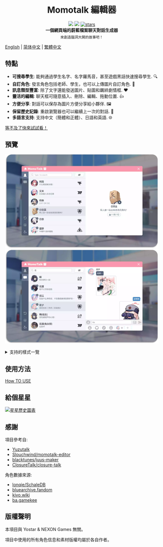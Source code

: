 <h1 align="center">Momotalk 編輯器</h1>

<div align="center">
    <img src="https://img.shields.io/github/last-commit/u1805/momotalk/main">
    <img src="https://img.shields.io/github/languages/top/U1805/momotalk" >
    <a href="https://star-history.com/#U1805/momotalk"> 
      <img src="https://img.shields.io/github/stars/U1805/momotalk" alt="stars"> 
    </a>
</div>

<div align="center">
  <strong>一個網頁端的蔚藍檔案聊天對話生成器</strong><br>
  <sub>來創造腦洞大開的故事吧！</sub>
</div>

[English](./README.md) | [简体中文](./README-zh_cn.md) | [繁體中文](./README-zh_tw.md)

## 特點

- **可搜尋學生**: 能夠通過學生名字、名字羅馬音，甚至遊戲黑話快速搜尋學生. 🔍️
- **自訂角色**: 發言角色包括老師、學生，也可以上傳圖片自訂角色. 🎅
- **訊息類型豐富**: 除了文字還能發送圖片、貼圖和羈絆劇情框. ❤️
- **靈活的編輯**: 聊天框可隨意插入、刪除、編輯、拖動位置. 👍
- **方便分享**: 對話可以保存為圖片方便分享給小夥伴. 🖼️
- **保留歷史記錄**: 重啟瀏覽器也可以繼續上一次的對話. 📌
- **多語言支持**: 支持中文（簡體和正體）、日語和英語. 🌐

[等不及了快來試試看！](https://u1805.github.io/momotalk)

## 預覽

![img11](./assets/演示1.webp)
![img12](./assets/演示2.webp)
<details><summary>支持的樣式一覽</summary>
    <ul>
    <li>學生</li>
    <li>學生差分</li>
    <li>自訂角色</li>
    <li>老師</li>
    <li>選項</li>
    <li>羈絆劇情</li>
    <li>系統通知</li>
    <li>貼圖</li>
    <li>圖片</li>
    </ul>
</details>

## 使用方法

[How TO USE](./How-to-use.md)

## 給個星星

[![星星歷史圖表](https://api.star-history.com/svg?repos=U1805/momotalk)](https://star-history.com/#U1805/momotalk)

## 感謝

項目參考自:

- [Yuzutalk](https://www.yuzutalk.net/)
- [Slouchwind/momotalk-editor](https://github.com/Slouchwind/momotalk-editor)
- [blacktunes/juus-maker](https://github.com/blacktunes/juus-maker)
- [ClosureTalk/closure-talk](https://github.com/ClosureTalk/closure-talk)

角色數據來源:

- [lonqie/SchaleDB](https://github.com/lonqie/SchaleDB)
- [bluearchive.fandom](https://bluearchive.fandom.com)
- [kivo.wiki](https://kivo.wiki/)
- [ba.gamekee](https://ba.gamekee.com/)

## 版權聲明

本項目與 Yostar & NEXON Games 無關。

項目中使用的所有角色信息和素材版權均屬於各自作者。